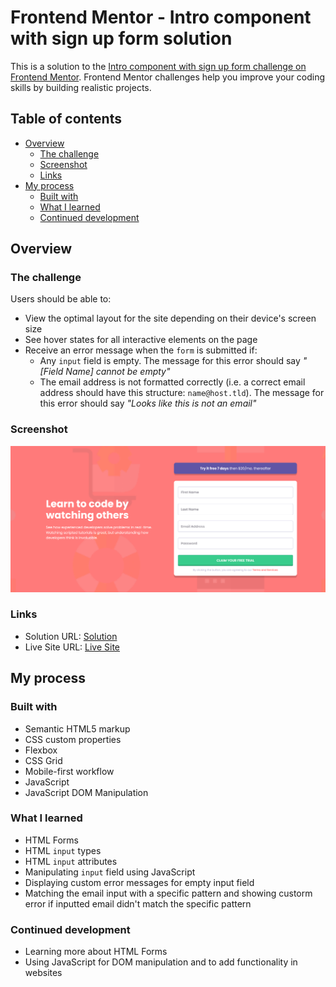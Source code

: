 # Frontend Mentor - Intro component with sign up form solution

This is a solution to the [Intro component with sign up form challenge on Frontend Mentor](https://www.frontendmentor.io/challenges/intro-component-with-signup-form-5cf91bd49edda32581d28fd1). Frontend Mentor challenges help you improve your coding skills by building realistic projects.

## Table of contents

- [Overview](#overview)
  - [The challenge](#the-challenge)
  - [Screenshot](#screenshot)
  - [Links](#links)
- [My process](#my-process)
  - [Built with](#built-with)
  - [What I learned](#what-i-learned)
  - [Continued development](#continued-development)

## Overview

### The challenge

Users should be able to:

- View the optimal layout for the site depending on their device's screen size
- See hover states for all interactive elements on the page
- Receive an error message when the `form` is submitted if:
  - Any `input` field is empty. The message for this error should say _"[Field Name] cannot be empty"_
  - The email address is not formatted correctly (i.e. a correct email address should have this structure: `name@host.tld`). The message for this error should say _"Looks like this is not an email"_

### Screenshot

![](/project-ss/project-ss-desktop.png)

### Links

- Solution URL: [Solution](https://www.frontendmentor.io/solutions/responsive-intro-component-with-sign-up-form-using-css-and-javascript-6DDuh-_mM4)
- Live Site URL: [Live Site](https://asimsaeed353.github.io/intro-component-with-signup-form-master/)

## My process

### Built with

- Semantic HTML5 markup
- CSS custom properties
- Flexbox
- CSS Grid
- Mobile-first workflow
- JavaScript
- JavaScript DOM Manipulation

### What I learned

- HTML Forms
- HTML `input` types
- HTML `input` attributes
- Manipulating `input` field using JavaScript
- Displaying custom error messages for empty input field
- Matching the email input with a specific pattern and showing custorm error if inputted email didn't match the specific pattern

### Continued development

- Learning more about HTML Forms
- Using JavaScript for DOM manipulation and to add functionality in websites
